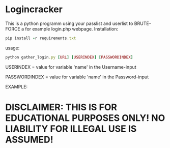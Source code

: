 # Logincracker
This is a python programm using your passlist and userlist to BRUTE-FORCE a for example login.php webpage.
Installation:
```ruby
pip install -r requirements.txt
```
usage:
```ruby
python gather_login.py [URL] [USERINDEX] [PASSWORDINDEX]
```
USERINDEX = value for variable 'name' in the Username-input

PASSWORDINDEX = value for variable 'name' in the Password-input

EXAMPLE:





# DISCLAIMER: THIS IS FOR EDUCATIONAL PURPOSES ONLY! NO LIABILITY FOR ILLEGAL USE IS ASSUMED!

